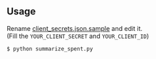 Usage
---
Rename [client_secrets.json.sample](https://github.com/wkentaro/google-calendar-manager/blob/master/client_secrets.json.sample) and edit it.  
(Fill the `YOUR_CLIENT_SECRET` and `YOUR_CLIENT_ID`)


```bash
$ python summarize_spent.py
```

